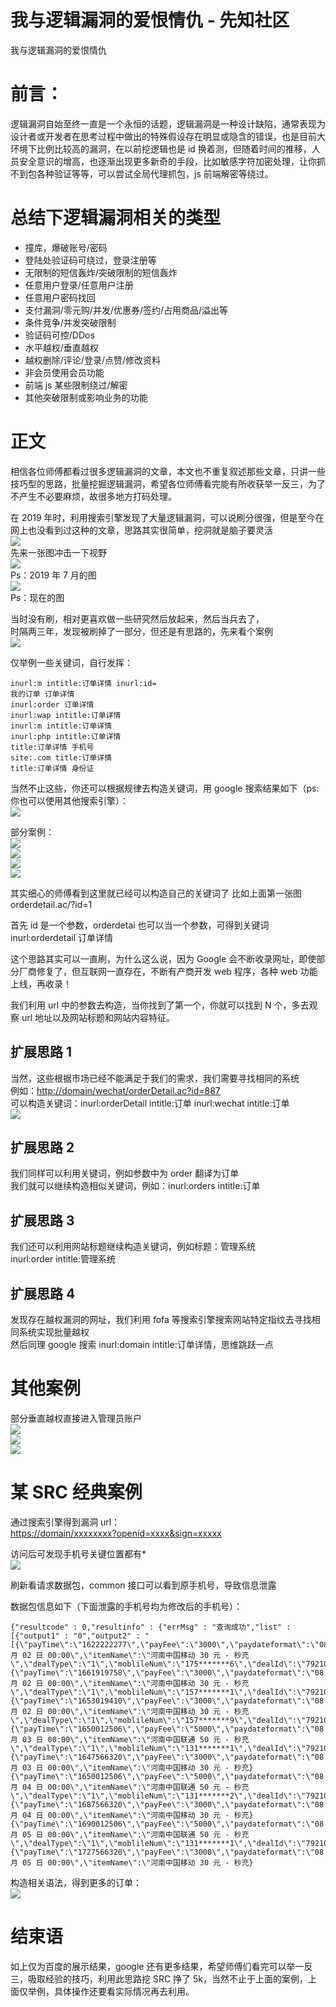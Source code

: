 

# 我与逻辑漏洞的爱恨情仇 - 先知社区

我与逻辑漏洞的爱恨情仇



# 前言：

逻辑漏洞自始至终一直是一个永恒的话题，逻辑漏洞是一种设计缺陷，通常表现为设计者或开发者在思考过程中做出的特殊假设存在明显或隐含的错误，也是目前大环境下比例比较高的漏洞，在以前挖逻辑也是 id 换着测，但随着时间的推移，人员安全意识的增高，也逐渐出现更多新奇的手段，比如敏感字符加密处理，让你抓不到包各种验证等等，可以尝试全局代理抓包，js 前端解密等绕过。

# 总结下逻辑漏洞相关的类型

*   撞库，爆破账号/密码
*   登陆处验证码可绕过，登录注册等
*   无限制的短信轰炸/突破限制的短信轰炸
*   任意用户登录/任意用户注册
*   任意用户密码找回
*   支付漏洞/零元购/并发/优惠券/签约/占用商品/溢出等
*   条件竞争/并发突破限制
*   验证码可控/DDos
*   水平越权/垂直越权
*   越权删除/评论/登录/点赞/修改资料
*   非会员使用会员功能
*   前端 js 某些限制绕过/解密
*   其他突破限制或影响业务的功能

# 正文

相信各位师傅都看过很多逻辑漏洞的文章，本文也不重复叙述那些文章，只讲一些技巧型的思路，批量挖掘逻辑漏洞，希望各位师傅看完能有所收获举一反三，为了不产生不必要麻烦，故很多地方打码处理。

在 2019 年时，利用搜索引擎发现了大量逻辑漏洞，可以说刷分很强，但是至今在网上也没看到过这种的文章，思路其实很简单，挖洞就是脑子要灵活  
[![](assets/1701606825-173b536aec7c2f073f5719fc3fac40ab.png)](https://xzfile.aliyuncs.com/media/upload/picture/20231031230524-eadc33da-77fe-1.png)  
先来一张图冲击一下视野  
[![](assets/1701606825-f51ffd192d9605237a2ceede7842d83b.png)](https://xzfile.aliyuncs.com/media/upload/picture/20231031230642-1966e07e-77ff-1.png)  
Ps：2019 年 7 月的图  
[![](assets/1701606825-b4fb684ce8ffc39672e3a4b611019741.png)](https://xzfile.aliyuncs.com/media/upload/picture/20231031230739-3b70ea84-77ff-1.png)  
Ps：现在的图

当时没有刷，相对更喜欢做一些研究然后放起来，然后当兵去了，  
时隔两三年，发现被刷掉了一部分，但还是有思路的，先来看个案例  
[![](assets/1701606825-f5e19208f26deee080be4a073e7a5309.png)](https://xzfile.aliyuncs.com/media/upload/picture/20231031231049-acf180ec-77ff-1.png)

仅举例一些关键词，自行发挥：

```plain
inurl:m intitle:订单详情 inurl:id=
我的订单 订单详情
inurl:order 订单详情
inurl:wap intitle:订单详情
inurl:m intitle:订单详情
inurl:php intitle:订单详情
title:订单详情 手机号
site:.com title:订单详情
title:订单详情 身份证
```

当然不止这些，你还可以根据规律去构造关键词，用 google 搜索结果如下（ps:你也可以使用其他搜索引擎）：  
[![](assets/1701606825-8331d28d130c2bad93d32b0628b40201.png)](https://xzfile.aliyuncs.com/media/upload/picture/20231101183633-86f9dfc6-78a2-1.png)

部分案例：  
[![](assets/1701606825-5f506ccd8785b6774eaeb0ae4ba31ee8.png)](https://xzfile.aliyuncs.com/media/upload/picture/20231031231605-691e7676-7800-1.png)  
[![](assets/1701606825-f15e79ae1d1bac9a60725568ebc6c1b1.png)](https://xzfile.aliyuncs.com/media/upload/picture/20231031232145-338f36b6-7801-1.png)  
[![](assets/1701606825-ddeb25df2dca851ad01c3a284db736de.png)](https://xzfile.aliyuncs.com/media/upload/picture/20231031232540-bfa2abf6-7801-1.png)  
[![](assets/1701606825-1ad4d7db506f38f1eed5d2c3d95dbd47.png)](https://xzfile.aliyuncs.com/media/upload/picture/20231101183848-d76625e6-78a2-1.png)

其实细心的师傅看到这里就已经可以构造自己的关键词了 比如上面第一张图 orderdetail.ac/?id=1

首先 id 是一个参数，orderdetai 也可以当一个参数，可得到关键词 inurl:orderdetail 订单详情

这个思路其实可以一直刷，为什么这么说，因为 Google 会不断收录网址，即使部分厂商修复了，但互联网一直存在，不断有产商开发 web 程序，各种 web 功能上线，再收录！

我们利用 url 中的参数去构造，当你找到了第一个，你就可以找到 N 个，多去观察 url 地址以及网站标题和网站内容特征。

## 扩展思路 1

当然，这些根据市场已经不能满足于我们的需求，我们需要寻找相同的系统  
例如：[http://domain/wechat/orderDetail.ac?id=887](http://domain/wechat/orderDetail.ac?id=887)  
可以构造关键词：inurl:orderDetail intitle:订单  inurl:wechat intitle:订单  
[![](assets/1701606825-e8c0714ca5c20cde361a3092047aa7c2.png)](https://xzfile.aliyuncs.com/media/upload/picture/20231101184839-376e877a-78a4-1.png)

## 扩展思路 2

我们同样可以利用关键词，例如参数中为 order 翻译为订单  
我们就可以继续构造相似关键词，例如：inurl:orders intitle:订单

## 扩展思路 3

我们还可以利用网站标题继续构造关键词，例如标题：管理系统  
inurl:order intitle:管理系统

## 扩展思路 4

发现存在越权漏洞的网址，我们利用 fofa 等搜索引擎搜索网站特定指纹去寻找相同系统实现批量越权  
然后同理 google 搜索 inurl:domain intitle:订单详情，思维跳跃一点

# 其他案例

部分垂直越权直接进入管理员账户  
[![](assets/1701606825-a44b6fab87529272306c79d81eaf6643.png)](https://xzfile.aliyuncs.com/media/upload/picture/20231101143136-4e689160-7880-1.png)  
[![](assets/1701606825-f1d3c5842a2d1913961f35fdc7b64ba6.png)](https://xzfile.aliyuncs.com/media/upload/picture/20231101143641-04858d36-7881-1.png)  
[![](assets/1701606825-5b0047e47ca50db61809a9b3c6f5216d.png)](https://xzfile.aliyuncs.com/media/upload/picture/20231101143745-2a5dbba0-7881-1.png)

# 某 SRC 经典案例

通过搜索引擎得到漏洞 url：  
[https://domain/xxxxxxxx?openid=xxxx&sign=xxxxx](https://domain/xxxxxxxx?openid=xxxx&sign=xxxxx)

访问后可发现手机号关键位置都有\*  
[![](assets/1701606825-431c68455912fa090f472b844e977933.png)](https://xzfile.aliyuncs.com/media/upload/picture/20231101144138-b534550e-7881-1.png)

刷新看请求数据包，common 接口可以看到原手机号，导致信息泄露

数据包信息如下（下面泄露的手机号均为修改后的手机号）：

```plain
{"resultcode" : 0,"resultinfo" : {"errMsg" : "查询成功","list" : [{"output1" : "0","output2" : "[{\"payTime\":\"1622222277\",\"payFee\":\"3000\",\"paydateformat\":\"08 月 02 日 00:00\",\"itemName\":\"河南中国移动 30 元 - 秒充\",\"dealType\":\"1\",\"moblileNum\":\"175*******6\",\"dealId\":\"7921022761202209021872368048\",\"sellerName\":\"\",\"dealState\":\"5\"},{\"payTime\":\"1661919758\",\"payFee\":\"3000\",\"paydateformat\":\"08 月 02 日 00:00\",\"itemName\":\"河南中国移动 30 元 - 秒充\",\"dealType\":\"1\",\"moblileNum\":\"157*******1\",\"dealId\":\"7921022741202208310771116347\",\"sellerName\":\"\",\"dealState\":\"5\"},{\"payTime\":\"1653019410\",\"payFee\":\"3000\",\"paydateformat\":\"08 月 02 日 00:00\",\"itemName\":\"河南中国移动 30 元 - 秒充\",\"dealType\":\"1\",\"moblileNum\":\"157*******9\",\"dealId\":\"7921020951202205208438499741\",\"sellerName\":\"\",\"dealState\":\"5\"},{\"payTime\":\"1650012506\",\"payFee\":\"5000\",\"paydateformat\":\"08 月 03 日 00:00\",\"itemName\":\"河南中国联通 50 元 - 秒充\",\"dealType\":\"1\",\"moblileNum\":\"131*******1\",\"dealId\":\"7921022741202204157844385151\",\"sellerName\":\"\",\"dealState\":\"5\"},{\"payTime\":\"1647566320\",\"payFee\":\"3000\",\"paydateformat\":\"08 月 03 日 00:00\",\"itemName\":\"河南中国移动 30 元 - 秒充}
{\"payTime\":\"1650012506\",\"payFee\":\"5000\",\"paydateformat\":\"08 月 04 日 00:00\",\"itemName\":\"河南中国联通 50 元 - 秒充\",\"dealType\":\"1\",\"moblileNum\":\"131*******2\",\"dealId\":\"7921022741202204157844385545\",\"sellerName\":\"\",\"dealState\":\"5\"},{\"payTime\":\"1687566320\",\"payFee\":\"3000\",\"paydateformat\":\"08 月 04 日 00:00\",\"itemName\":\"河南中国移动 30 元 - 秒充}
{\"payTime\":\"1690012506\",\"payFee\":\"5000\",\"paydateformat\":\"08 月 05 日 00:00\",\"itemName\":\"河南中国联通 50 元 - 秒充\",\"dealType\":\"1\",\"moblileNum\":\"131*******1\",\"dealId\":\"7921022741202204157844385987\",\"sellerName\":\"\",\"dealState\":\"5\"},{\"payTime\":\"1727566320\",\"payFee\":\"3000\",\"paydateformat\":\"08 月 05 日 00:00\",\"itemName\":\"河南中国移动 30 元 - 秒充}
```

构造相关语法，得到更多的订单：  
[![](assets/1701606825-d0167a9e5eb74101117c0af8034613c6.jpg)](https://xzfile.aliyuncs.com/media/upload/picture/20231102095204-6c3a9f2e-7922-1.jpg)

# 结束语

如上仅为百度的展示结果，google 还有更多结果，希望师傅们看完可以举一反三，吸取经验的技巧，利用此思路挖 SRC 挣了 5k，当然不止于上面的案例，上面仅举例，具体操作还要看实际情况再去利用。
